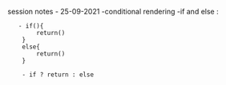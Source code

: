 session notes - 25-09-2021
-conditional rendering
    -if and else : 

       - if(){
            return()
        }
        else{
            return()
        }

        - if ? return : else